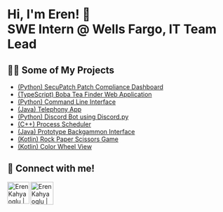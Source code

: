 <h1>Hi, I'm Eren! 👋 
<br/><a>SWE Intern @ Wells Fargo</a>, <a>IT Team Lead</a></h1>

<h2>👨‍💻 Some of My Projects</h2>

  - [(Python) SecuPatch Patch Compliance Dashboard](https://github.com/EKahyaoglu/SecuPatch)
  - [(TypeScript) Boba Tea Finder Web Application](https://github.com/EKahyaoglu/Bobadise)
  - [(Python) Command Line Interface](https://github.com/EKahyaoglu/CommandLineInterface)
  - [(Java) Telephony App](https://github.com/EKahyaoglu/Telephony)
  - [(Python) Discord Bot using Discord.py](https://github.com/EKahyaoglu/discord-rngbot)
  - [(C++) Process Scheduler](https://github.com/EKahyaoglu/ProcessScheduler)
  - [(Java) Prototype Backgammon Interface](https://github.com/EKahyaoglu/protoype-backgammon)
  - [(Kotlin) Rock Paper Scissors Game](https://github.com/EKahyaoglu/Rock-Paper-Scissors)
  - [(Kotlin) Color Wheel View](https://github.com/EKahyaoglu/Color-Wheel-View)

<h2> 👥 Connect with me!</h2>

[<img align="left" alt="Eren Kahyaoglu | LinkedIn" width="50px" src="https://img.icons8.com/?size=100&id=13930&format=png&color=000000" />][linkedin]
[<img align="left" alt="Eren Kahyaoglu | Mail" width="52px" src="https://img.icons8.com/?size=100&id=3AYCSzCO85Qw&format=png&color=000000" />][mail]

[mail]: mailto:erenfkahyaoglu@hotmail.com
[linkedin]: https://www.linkedin.com/in/eren-kahyaoglu


